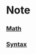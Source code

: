 # Note

### [Math](https://shiinahiiragi.github.io/note/)
### [Syntax](https://github.com/ShiinaHiiragi/note/blob/master/syntax/Syntax.md)
